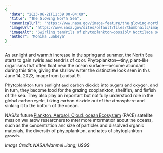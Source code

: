 ```yaml
---
{
  "date": "2023-06-21T11:39:00-04:00",
  "title": "The Glowing North Sea",
  "canonicalUrl": "https://www.nasa.gov/image-feature/the-glowing-north-sea",
  "imageUrl": "https://www.nasa.gov/sites/default/files/thumbnails/image/northseabloom_oli2_2023165_lrg.jpg",
  "imageAlt": "Swirling tendrils of phytoplankton—possibly Noctiluca scintillans—give a yellow glow to the shallow waters of the North Sea in this Jun 14, 2023, image from Landsat 9.",
  "author": "Monika Luabeya"
}
---
```


As sunlight and warmth increase in the spring and summer, the North Sea starts to gain swirls and tendrils of color. Phytoplankton—tiny, plant-like organisms that often float near the ocean surface—become abundant during this time, giving the shallow water the distinctive look seen in this June 14, 2023, image from Landsat 9.

Phytoplankton turn sunlight and carbon dioxide into sugars and oxygen, and in turn, they become food for the grazing zooplankton, shellfish, and finfish of the sea. They also play an important but not fully understood role in the global carbon cycle, taking carbon dioxide out of the atmosphere and sinking it to the bottom of the ocean.

NASA’s future [Plankton, Aerosol, Cloud, ocean Ecosystem](https://pace.gsfc.nasa.gov/) (PACE) satellite mission will allow researchers to infer more information about the oceans, such as the concentration and size of particles and dissolved organic materials, the diversity of phytoplankton, and rates of phytoplankton growth.

_Image Credit: NASA/Wanmei Liang; USGS_
